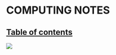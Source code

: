 # COMPUTING NOTES 

## [Table of contents]()

![](https://planspace.org/20151206-how_to_eat_computers/img/cat_at_mini_desk.jpg)
